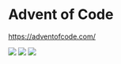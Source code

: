 # Advent of Code

https://adventofcode.com/

<!--- advent_readme_stars table --->


![](https://img.shields.io/badge/day%20📅-22-blue) ![](https://img.shields.io/badge/stars%20⭐-6-yellow) ![](https://img.shields.io/badge/days%20completed-3-red)
